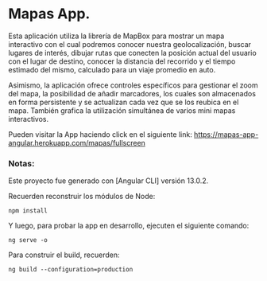 # Mapas App.

Esta aplicación utiliza la librería de MapBox para mostrar un mapa interactivo con el cual podremos conocer nuestra geolocalización, buscar lugares de interés, dibujar rutas que conecten la posición actual del usuario con el lugar de destino, conocer la distancia del recorrido y el tiempo estimado del mismo, calculado para un viaje promedio en auto.

Asimismo, la aplicación ofrece controles específicos para gestionar el zoom del mapa, la posibilidad de añadir marcadores, los cuales son almacenados en forma persistente y se actualizan cada vez que se los reubica en el mapa. También grafica la utilización simultánea de varios mini mapas interactivos.

Pueden visitar la App haciendo click en el siguiente link: https://mapas-app-angular.herokuapp.com/mapas/fullscreen

### Notas:

Este proyecto fue generado con [Angular CLI] versión 13.0.2.

Recuerden reconstruir los módulos de Node:

```
npm install
```

Y luego, para probar la app en desarrollo, ejecuten el siguiente comando:

```
ng serve -o
```

Para construir el build, recuerden:

```
ng build --configuration=production
```
